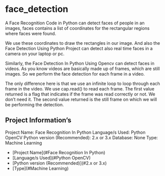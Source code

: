 # face_detection
A Face Recognition Code in Python can detect faces of people in an images, faces contains a list of coordinates for the rectangular regions where faces were found.

We use these coordinates to draw the rectangles in our image. And also the Face Detection Using Python Project can detect also real time faces in a camera on your laptop or pc.

Similarly, the Face Detection In Python Using Opencv can detect faces in videos. As you know videos are basically made up of frames, which are still images. So we perform the face detection for each frame in a video.

The only difference here is that we use an infinite loop to loop through each frame in the video. We use cap.read() to read each frame.
The first value returned is a flag that indicates if the frame was read correctly or not. We don’t need it. The second value returned is the still frame on which we will be performing the detection.


## Project Information’s
Project Name:	Face Recognition In Python
Language/s Used:	Python OpenCV
Python version (Recommended):	2.x or 3.x
Database:	None
Type:	Machine Learning
* [Project Name](#Face Recognition In Python)
* [Language/s Used](#Python OpenCV)
* [Python version (Recommended)](#2.x or 3.x)
* [Type](#Machine Learning)
